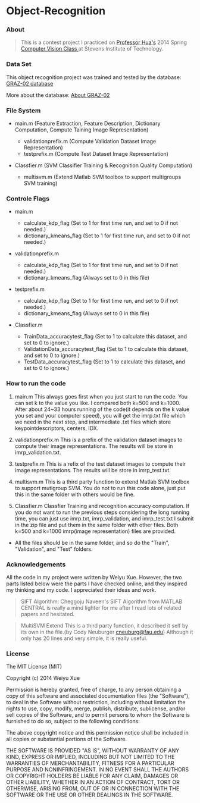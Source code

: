 # Object-Recognition

### About

> This is a contest project I practiced on [Professor Hua's](http://www.cs.stevens.edu/~ghua/) 2014 Spring [Computer Vision Class ](http://www.cs.stevens.edu/~ghua/ghweb/Teaching/CS558Spring2014.htm) at Stevens Institute of Technology.

### Data Set

This object recognition project was trained and tested by the database: [GRAZ-02 database](http://www.emt.tugraz.at/~pinz/data/GRAZ_02/)

More about the database: [About GRAZ-02](http://www.emt.tugraz.at/~pinz/data/GRAZ_02/README.txt)

### File System

* main.m (Feature Extraction, Feature Description, Dictionary Computation, Compute Taining Image Representation)
  * validationprefix.m (Compute Validation Dataset Image Representation)
  * testprefix.m (Compute Test Dataset Image Representation)

* Classfier.m (SVM Classifier Training & Recognition Quality Computation)
  * multisvm.m (Extend Matlab SVM toolbox to support multigroups SVM training)

### Controle Flags

* main.m
  * calculate_kdp_flag (Set to 1 for first time run, and set to 0 if not needed.)
  * dictionary_kmeans_flag  (Set to 1 for first time run, and set to 0 if not needed.)

* validationprefix.m
  * calculate_kdp_flag (Set to 1 for first time run, and set to 0 if not needed.)
  * dictionary_kmeans_flag (Always set to 0 in this file)

* testprefix.m
  * calculate_kdp_flag (Set to 1 for first time run, and set to 0 if not needed.)
  * dictionary_kmeans_flag (Always set to 0 in this file)

* Classfier.m
  * TrainData_accuracytest_flag (Set to 1 to calculate this dataset, and set to 0 to ignore.)
  * ValidationData_accuracytest_flag (Set to 1 to calculate this dataset, and set to 0 to ignore.)
  * TestData_accuracytest_flag (Set to 1 to calculate this dataset, and set to 0 to ignore.)

### How to run the code

1. main.m         This always goes first when you just start to run the code. You can set k to the value you like. I compared both k=500 and k=1000. After about 24~33 hours running of the code(it depends on the k value you set and your computer speed), you will get the imrp.txt file which we need in the next step, and intermediate .txt files which store keypointdescriptors, centers, IDX.

2. validationprefix.m   This is a prefix of the validation dataset images to compute their image representations. The results will be store in imrp_validation.txt.

3. testprefix.m   This is a refix of the test dataset images to compute their image representations. The results will be store in imrp_test.txt.

4. multisvm.m     This is a third party function to extend Matlab SVM toolbox to support mutigroup SVM. You do not to run this code alone, just put this in the same folder with others would be fine.

5. Classfier.m    Classfier Training and recognition accuracy computation. If you do not want to run the previous steps considering the long running time, you can just use imrp.txt, imrp_validation, and imrp_test.txt I submit in the zip file and put them in the same folder with other files. Both k=500 and k=1000 imrp(image representation) files are provided. 

* All the files should be in the same folder, and so do the "Train", "Validation", and "Test" folders.

### Acknowledgements

All the code in my project were written by Weiyu Xue. However, the two parts listed below were the parts I have checked online, and they inspired my thinking and my code. I appreciated their ideas and work.

> SIFT Algorithm:
  Cheggoju Naveen's SIFT Algorithm from MATLAB CENTRAL is really a mind lighter for me after I read lots of related papers and hesitated.

> MultiSVM Extend
  This is a third party function, it described it self by its own in the file.(by Cody Neuburger cneuburg@fau.edu) Although it only has 20 lines and very simple, it is really useful. 

### License

The MIT License (MIT)

Copyright (c) 2014 Weiyu Xue

Permission is hereby granted, free of charge, to any person obtaining a copy
of this software and associated documentation files (the "Software"), to deal
in the Software without restriction, including without limitation the rights
to use, copy, modify, merge, publish, distribute, sublicense, and/or sell
copies of the Software, and to permit persons to whom the Software is
furnished to do so, subject to the following conditions:

The above copyright notice and this permission notice shall be included in all
copies or substantial portions of the Software.

THE SOFTWARE IS PROVIDED "AS IS", WITHOUT WARRANTY OF ANY KIND, EXPRESS OR
IMPLIED, INCLUDING BUT NOT LIMITED TO THE WARRANTIES OF MERCHANTABILITY,
FITNESS FOR A PARTICULAR PURPOSE AND NONINFRINGEMENT. IN NO EVENT SHALL THE
AUTHORS OR COPYRIGHT HOLDERS BE LIABLE FOR ANY CLAIM, DAMAGES OR OTHER
LIABILITY, WHETHER IN AN ACTION OF CONTRACT, TORT OR OTHERWISE, ARISING FROM,
OUT OF OR IN CONNECTION WITH THE SOFTWARE OR THE USE OR OTHER DEALINGS IN THE
SOFTWARE.
